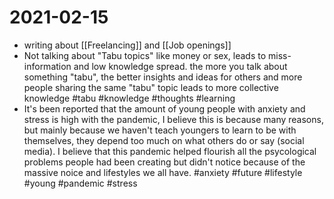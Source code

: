 # 2021-02-15

- writing about [[Freelancing]] and [[Job openings]]
- Not talking about "Tabu topics" like money or sex, leads to miss-information and low knowledge spread. the more you talk about something "tabu", the better insights and ideas for others and more people sharing the same "tabu" topic leads to more collective knowledge #tabu #knowledge #thoughts #learning
- It's been reported that the amount of young people with anxiety and stress is high with the pandemic, I believe this is because many reasons, but mainly because we haven't teach youngers to learn to be with themselves, they depend too much on what others do or say (social media). I believe that this pandemic helped flourish all the psycological problems people had been creating but didn't notice because of the massive noice and lifestyles we all have. #anxiety #future #lifestyle #young #pandemic #stress


